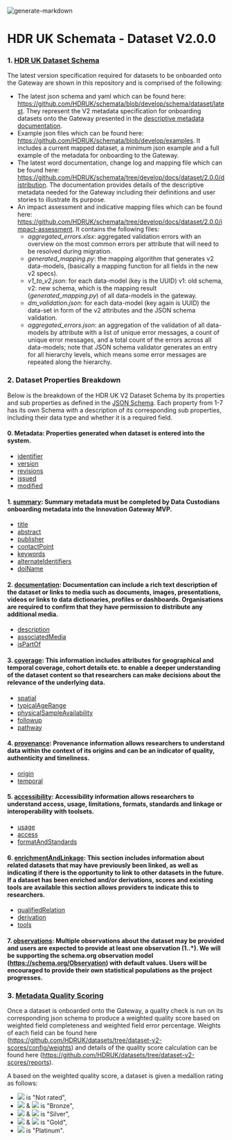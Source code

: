 ![generate-markdown](https://github.com/HDRUK/schemata/workflows/generate-markdown/badge.svg)

# HDR UK Schemata - Dataset V2.0.0

### 1. [HDR UK Dataset Schema](https://github.com/HDRUK/schemata/blob/develop/docs/dataset/latest/dataset.md)

The latest version specification required for datasets to be onboarded onto the Gateway are shown in this repository and is comprised of the following:

 - The latest json schema and yaml which can be found here: https://github.com/HDRUK/schemata/blob/develop/schema/dataset/latest. They represent the V2 metadata specification for onboarding datasets onto the Gateway presented in the [descriptive metadata documentation](https://github.com/HDRUK/schemata/tree/develop/docs/dataset/2.0.0/distribution).
 - Example json files which can be found here: https://github.com/HDRUK/schemata/blob/develop/examples. It includes a current mapped dataset, a minimum json example and a full example of the metadata for onboarding to the Gateway.
 - The latest word documentation, change log and mapping file which can be found here: https://github.com/HDRUK/schemata/tree/develop/docs/dataset/2.0.0/distribution. The documentation provides details of the descriptive metadata needed for the Gateway including their definitions and user stories to illustrate its purpose.
 - An impact assessment and indicative mapping files which can be found here: https://github.com/HDRUK/schemata/tree/develop/docs/dataset/2.0.0/impact-assessment. It contains the following files:
   - *aggregated_errors.xlsx*: aggregated validation errors with an overview on the most common errors per attribute that will need to be resolved during migration.
   - *generated_mapping.py*: the mapping algorithm that generates v2 data-models, (basically a mapping function for all fields in the new v2 specs).
   - *v1_to_v2.json*: for each data-model (key is the UUID) v1: old schema, v2: new schema, which is the mapping result (*generated_mapping.py*) of all data-models in the gateway.
   - *dm_validation.json*: for each data-model (key again is UUID) the data-set in form of the v2 attributes and the JSON schema validation.
   - *aggregated_errors.json*: an aggregation of the validation of all data-models by attribute with a list of unique error messages, a count of unique error messages, and a total count of the errors across all data-models; note that JSON schema validator generates an entry for all hierarchy levels, which means some error messages are repeated along the hierarchy.



### 2. Dataset Properties Breakdown

Below is the breakdown of the HDR UK V2 Dataset Schema by its properties and sub properties as defined in the [JSON Schema](https://github.com/HDRUK/schemata/blob/develop/schema/dataset/latest/dataset.schema.json). Each property from 1-7 has its own Schema with a description of its corresponding sub properties, including their data type and whether it is a required field.

<!--ts-->

#### 0. Metadata: Properties generated when dataset is entered into the system.

   * [identifier](https://github.com/HDRUK/schemata/blob/develop/docs/dataset/latest/dataset-properties-dataset-identifier.md#dataset-identifier-schema)
   * [version](https://github.com/HDRUK/schemata/blob/develop/docs/dataset/latest/dataset-properties-dataset-version.md#dataset-version-schema)
 * [revisions](https://github.com/HDRUK/schemata/blob/develop/docs/dataset/latest/dataset-properties-dataset-revisions.md#dataset-revisions-schema)
 * [issued](https://github.com/HDRUK/schemata/blob/develop/docs/dataset/latest/dataset-properties-creation-date.md#creation-date-schema)
 * [modified](https://github.com/HDRUK/schemata/blob/develop/docs/dataset/latest/dataset-properties-modification-date.md#modification-date-schema)

#### 1. [summary](https://github.com/HDRUK/schemata/blob/develop/docs/dataset/latest/dataset-properties-summary.md#summary-schema): Summary metadata must be completed by Data Custodians onboarding metadata into the Innovation Gateway MVP.

 * [title](https://github.com/HDRUK/schemata/blob/develop/docs/dataset/latest/dataset-properties-summary.md#title)
 * [abstract](https://github.com/HDRUK/schemata/blob/develop/docs/dataset/latest/dataset-properties-summary.md#abstract)
 * [publisher](https://github.com/HDRUK/schemata/blob/develop/docs/dataset/latest/dataset-properties-summary.md#publisher)
 * [contactPoint](https://github.com/HDRUK/schemata/blob/develop/docs/dataset/latest/dataset-properties-summary.md#contactpoint)
 * [keywords](https://github.com/HDRUK/schemata/blob/develop/docs/dataset/latest/dataset-properties-summary.md#keywords)
 * [alternateIdentifiers](https://github.com/HDRUK/schemata/blob/develop/docs/dataset/latest/dataset-properties-summary.md#alternateidentifiers)
 * [doiName](https://github.com/HDRUK/schemata/blob/develop/docs/dataset/latest/dataset-properties-summary.md#doiname)

#### 2. [documentation](https://github.com/HDRUK/schemata/blob/develop/docs/dataset/latest/dataset-properties-documentation.md#documentation-schema): Documentation can include a rich text description of the dataset or links to media such as documents, images, presentations, videos or links to data dictionaries, profiles or dashboards. Organisations are required to confirm that they have permission to distribute any additional media.

 * [description](https://github.com/HDRUK/schemata/blob/develop/docs/dataset/latest/dataset-properties-documentation.md#description)
 * [associatedMedia](https://github.com/HDRUK/schemata/blob/develop/docs/dataset/latest/dataset-properties-documentation.md#associatedmedia)
 * [isPartOf](https://github.com/HDRUK/schemata/blob/develop/docs/dataset/latest/dataset-properties-documentation.md#ispartof)

#### 3. [coverage](https://github.com/HDRUK/schemata/blob/develop/docs/dataset/latest/dataset-properties-coverage.md#coverage-schema): This information includes attributes for geographical and temporal coverage, cohort details etc. to enable a deeper understanding of the dataset content so that researchers can make decisions about the relevance of the underlying data.

 * [spatial](https://github.com/HDRUK/schemata/blob/develop/docs/dataset/latest/dataset-properties-coverage.md#spatial)
 * [typicalAgeRange](https://github.com/HDRUK/schemata/blob/develop/docs/dataset/latest/dataset-properties-coverage.md#typicalagerange)
 * [physicalSampleAvailability](https://github.com/HDRUK/schemata/blob/develop/docs/dataset/latest/dataset-properties-coverage.md#physicalsampleavailability)
 * [followup](https://github.com/HDRUK/schemata/blob/develop/docs/dataset/latest/dataset-properties-coverage.md#followup)
 * [pathway](https://github.com/HDRUK/schemata/blob/develop/docs/dataset/latest/dataset-properties-coverage.md#pathway)

#### 4. [provenance](https://github.com/HDRUK/schemata/blob/develop/docs/dataset/latest/dataset-properties-provenance.md#provenance-schema): Provenance information allows researchers to understand data within the context of its origins and can be an indicator of quality, authenticity and timeliness.

 * [origin](https://github.com/HDRUK/schemata/blob/develop/docs/dataset/latest/dataset-properties-provenance.md#origin)
 * [temporal](https://github.com/HDRUK/schemata/blob/develop/docs/dataset/latest/dataset-properties-provenance.md#temporal)

#### 5. [accessibility](https://github.com/HDRUK/schemata/blob/develop/docs/dataset/latest/dataset-properties-accessibility.md#accessibility-schema): Accessibility information allows researchers to understand access, usage, limitations, formats, standards and linkage or interoperability with toolsets.

 * [usage](https://github.com/HDRUK/schemata/blob/develop/docs/dataset/latest/dataset-properties-accessibility.md#usage)
 * [access](https://github.com/HDRUK/schemata/blob/develop/docs/dataset/latest/dataset-properties-accessibility.md#access)
 * [formatAndStandards](https://github.com/HDRUK/schemata/blob/develop/docs/dataset/latest/dataset-properties-accessibility.md#formatandstandards)

#### 6. [enrichmentAndLinkage](https://github.com/HDRUK/schemata/blob/develop/docs/dataset/latest/dataset-properties-enrichment-and-linkage.md#enrichment-and-linkage-schema): This section includes information about related datasets that may have previously been linked, as well as indicating if there is the opportunity to link to other datasets in the future. If a dataset has been enriched and/or derivations, scores and existing tools are available this section allows providers to indicate this to researchers.

 * [qualifiedRelation](https://github.com/HDRUK/schemata/blob/develop/docs/dataset/latest/dataset-properties-enrichment-and-linkage.md#qualifiedrelation)
 * [derivation](https://github.com/HDRUK/schemata/blob/develop/docs/dataset/latest/dataset-properties-enrichment-and-linkage.md#derivation)
 * [tools](https://github.com/HDRUK/schemata/blob/develop/docs/dataset/latest/dataset-properties-enrichment-and-linkage.md#tools)

#### 7. [observations](https://github.com/HDRUK/schemata/blob/develop/docs/dataset/latest/dataset-properties-observations.md#observations-schema): Multiple observations about the dataset may be provided and users are expected to provide at least one observation (1..*). We will be supporting the schema.org observation model (https://schema.org/Observation) with default values. Users will be encouraged to provide their own statistical populations as the project progresses.

<!--te-->



### 3. [Metadata Quality Scoring](https://github.com/JakeBGitHub/datasets/tree/dataset-v2-scores/reports#hdr-uk-data-documentation-scores)

Once a dataset is onboarded onto the Gateway, a quality check is run on its corresponding json schema to produce a weighted quality score based on weighted field completeness and weighted field error percentage. Weights of each field can be found here (https://github.com/HDRUK/datasets/tree/dataset-v2-scores/config/weights) and details of the quality score calculation can be found here (https://github.com/HDRUK/datasets/tree/dataset-v2-scores/reports).

A based on the weighted quality score, a dataset is given a medallion rating as follows:

- <img src="https://render.githubusercontent.com/render/math?math=\leq 50"> is "Not rated",
- <img src="https://render.githubusercontent.com/render/math?math=> 50"> & <img src="https://render.githubusercontent.com/render/math?math=\leq 70"> is "Bronze",
- <img src="https://render.githubusercontent.com/render/math?math=> 70"> & <img src="https://render.githubusercontent.com/render/math?math=\leq 80"> is "Silver",
- <img src="https://render.githubusercontent.com/render/math?math=> 80"> & <img src="https://render.githubusercontent.com/render/math?math=\leq 90"> is "Gold",
- <img src="https://render.githubusercontent.com/render/math?math=\geq 90"> is "Platinum".

